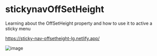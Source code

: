 # stickynavOffSetHeight

Learning about the OffSetHeight property and how to use it to active a sticky menu

https://sticky-nav-offsetheight-lg.netlify.app/

![image](https://user-images.githubusercontent.com/72318958/186641344-e0998538-fc65-43ae-962f-d40ab82454e7.png)
